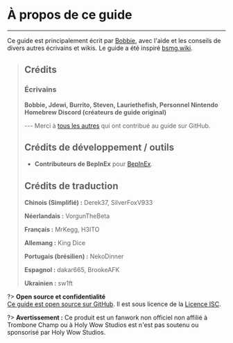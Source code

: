 # À propos de ce guide
---
Ce guide est principalement écrit par [Bobbie](https://twitter.com/VRBobbie), avec l'aide et les conseils de divers autres écrivains et wikis. Le guide a été inspiré [bsmg.wiki](https://bsmg.wiki).

> ## Crédits
> 
> ### Écrivains
> 
> **Bobbie, Jdewi, Burrito, Steven, Lauriethefish, Personnel Nintendo Homebrew Discord (créateurs de guide original)**
> 
> --- Merci à [tous les autres](https://github.com/tc-mods/TromboneChampModdingWiki/graphs/contributors)  qui ont contribué au guide sur GitHub.
>
> ## Crédits de développement / outils
> 
> - **Contributeurs de BepInEx** pour [BepInEx](https://github.com/BepInEx/BepInEx).
>
> ## Crédits de traduction
> 
> **Chinois (Simplifié) :** Derek37, SilverFoxV933
> 
> **Néerlandais :** VorgunTheBeta
> 
> **Français :** MrKegg, H3ITO
> 
> **Allemang :** King Dice
> 
> **Portugais (brésilien) :** NekoDinner
> 
> **Espagnol :** dakar665, BrookeAFK
> 
> **Ukrainien :** sw1ft

?> **Open source et confidentialité**  
[Ce guide est open source sur GitHub](https://github.com/tc-mods/TromboneChampModdingWiki). Il est sous licence de la [Licence ISC](https://github.com/tc-mods/TromboneChampModdingWiki/blob/master/LICENSE.md).

?> **Avertissement :** Ce produit est un fanwork non officiel non affilié à Trombone Champ ou à Holy Wow Studios est n'est pas soutenu ou sponsorisé par Holy Wow Studios.